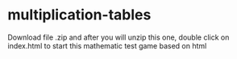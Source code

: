 # multiplication-tables
Download file .zip and after you will unzip this one, double click on index.html to start this mathematic test game  based on html

